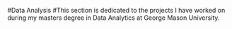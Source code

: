 #Data Analysis
#This section is dedicated to the projects I have worked on during my masters degree in Data Analytics at George Mason University.
